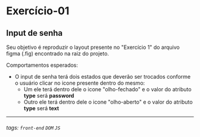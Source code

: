 # Exercício-01

## Input de senha

Seu objetivo é reproduzir o layout presente no "Exercício 1" do arquivo figma (.fig) encontrado na raiz do projeto.

Comportamentos esperados:
- O input de senha terá dois estados que deverão ser trocados conforme o usuário clicar no icone presente dentro do mesmo:
  - Um ele terá dentro dele o icone "olho-fechado" e o valor do atributo **type** será **password**
  - Outro ele terá dentro dele o icone "olho-aberto" e o valor do atributo **type** será **text**



---


###### tags: `front-end` `DOM` `JS`
